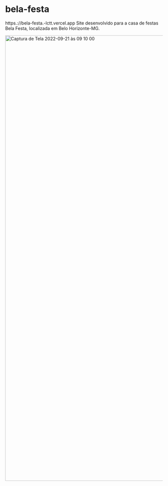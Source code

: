# bela-festa
https.://bela-festa.-lctt.vercel.app
Site desenvolvido para a casa de festas Bela Festa, localizada em Belo Horizonte-MG.

<img width="1427" alt="Captura de Tela 2022-09-21 às 09 10 00" src="https://user-images.githubusercontent.com/76595905/191500239-b6ed70b2-28b1-4a35-a533-9ebff093f75b.png">
